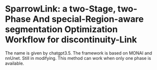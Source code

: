 # SparrowLink: a two-Stage, two-Phase And special-Region-aware segmentation Optimization Workflow for discontinuity-Link
The name is given by chatgpt3.5. The framework is based on MONAI and nnUnet. 
Still in modifying.
This method can work when only one phase is available.
